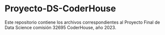 # Proyecto-DS-CoderHouse
Este repositorio contiene los archivos correspondientes al Proyecto Final de Data Science comisión 32695 CoderHouse, año 2023.
